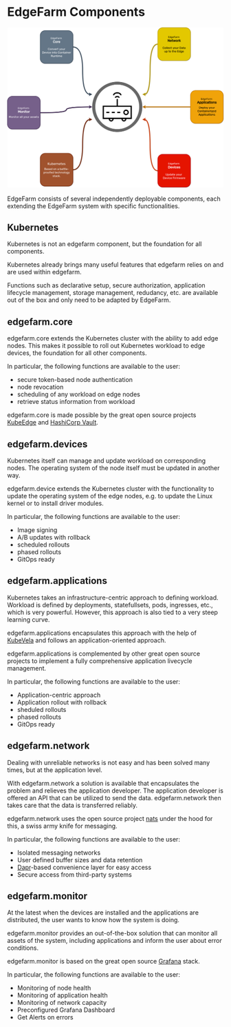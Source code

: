 # EdgeFarm Components

![](../../../assets/components-overview.png)


EdgeFarm consists of several independently deployable components, each extending the EdgeFarm system with specific functionalities.

## Kubernetes

Kubernetes is not an edgefarm component, but the foundation for all components.

Kubernetes already brings many useful features that edgefarm relies on and are used within edgefarm.

Functions such as declarative setup, secure authorization, application lifecycle management, storage management, redudancy, etc. are available out of the box and only need to be adapted by EdgeFarm.

## edgefarm.core

edgefarm.core extends the Kubernetes cluster with the ability to add edge nodes. This makes it possible to roll out Kubernetes workload to edge devices, the foundation for all other components.

In particular, the following functions are available to the user:

* secure token-based node authentication
* node revocation
* scheduling of any workload on edge nodes
* retrieve status information from workload

edgefarm.core is made possible by the great open source projects [KubeEdge](https://kubeedge.io/en/) and [HashiCorp Vault](https://www.hashicorp.com/products/vault).

## edgefarm.devices

Kubernetes itself can manage and update workload on corresponding nodes. The operating system of the node itself must be updated in another way.

edgefarm.device extends the Kubernetes cluster with the functionality to update the operating system of the edge nodes, e.g. to update the Linux kernel or to install driver modules.

In particular, the following functions are available to the user:

* Image signing
* A/B updates with rollback
* scheduled rollouts
* phased rollouts
* GitOps ready

## edgefarm.applications

Kubernetes takes an infrastructure-centric approach to defining workload. Workload is defined by deployments, statefullsets, pods, ingresses, etc., which is very powerful. However, this approach is also tied to a very steep learning curve.

edgefarm.applications encapsulates this approach with the help of [KubeVela](https://kubevela.io) and follows an application-oriented approach.

edgefarm.applications is complemented by other great open source projects to implement a fully comprehensive application livecycle management.

In particular, the following functions are available to the user:

* Application-centric approach
* Application rollout with rollback
* sheduled rollouts
* phased rollouts
* GitOps ready

## edgefarm.network

Dealing with unreliable networks is not easy and has been solved many times, but at the application level.

With edgefarm.network a solution is available that encapsulates the problem and relieves the application developer. The application developer is offered an API that can be utilized to send the data. edgefarm.network then takes care that the data is transferred reliably.

edgefarm.network uses the open source project [nats](https://docs.nats.io) under the hood for this, a swiss army knife for messaging.

In particular, the following functions are available to the user:

* Isolated messaging networks
* User defined buffer sizes and data retention
* [Dapr](https://docs.dapr.io)-based convenience layer for easy access
* Secure access from third-party systems

## edgefarm.monitor

At the latest when the devices are installed and the applications are distributed, the user wants to know how the system is doing.

edgefarm.monitor provides an out-of-the-box solution that can monitor all assets of the system, including applications and inform the user about error conditions.

edgefarm.monitor is based on the great open source [Grafana](https://grafana.com) stack. 

In particular, the following functions are available to the user:

* Monitoring of node health
* Monitoring of application health
* Monitoring of network capacity
* Preconfigured Grafana Dashboard
* Get Alerts on errors
